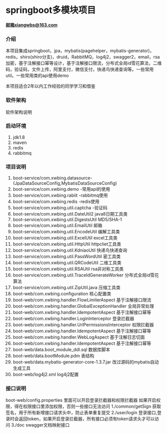 # springboot多模块项目

**邮箱xiangwbs@163.com**

### 介绍

本项目集成springboot，jpa，mybatis(pagehelper，mybatis-generator)，redis，shiro(shiro分支)，druid，RabbitMQ，log4j2，swagger2，email，rsa加密，基于注解接口幂等设计，基于注解接口限流，分布式全局id雪花算法，二维码，验证码，文件上传，阿里支付，微信支付，快递鸟快递查询等。一些常用util。一些常用类的api使用demo

本项目适合2年以内工作经验的同学学习和借鉴

### 软件架构
软件架构说明


### 启动环境

1. jdk1.8
2. maven
3. redis
4. rabbitmq

### 项目说明

1. boot-service/com.xwbing.datasource-(JpaDataSourceConfig,MybatisDataSourceConfig)
2. boot-service/com.xwbing.demo -常用api的使用
3. boot-service/com.xwbing.rabiit -rabbitmq使用
4. boot-service/com.xwbing.redis -redis使用
5. boot-service/com.xwbing.util.captcha -验证码
6. boot-service/com.xwbing.util.DateUtil2 java8日期工具类
7. boot-service/com.xwbing.util.DigestsUtil MD5/SHA-1
8. boot-service/com.xwbing.util.EmailUtil 邮箱
9. boot-service/com.xwbing.util.EncodeUtil 编解工具类
10. boot-service/com.xwbing.util.ExcelUtil excel工具类
11. boot-service/com.xwbing.util.HttpUtil httpcliet工具类
12. boot-service/com.xwbing.util.KdniaoUtil 快递鸟快递查询
13. boot-service/com.xwbing.util.PassWordUtil 密工具类
14. boot-service/com.xwbing.util.QRCodeUtil 二维工具类
15. boot-service/com.xwbing.util.RSAUtil rsa非对称工具类
16. boot-service/com.xwbing.util.TraceIdGenerateWorker 分布式全局id雪花算法
17. boot-service/com.xwbing.util.ZipUtil.java 压缩工具类
18. boot-web/com.xwbing.configuration 核心配置类
19. boot-web/com.xwbing.handler.FlowLimiterAspect 基于注解接口限流
20. boot-web/com.xwbing.handler.GlobalExceptionHandler 全局异常处理
21. boot-web/com.xwbing.handler.IdempotentAspect 基于注解接口幂等
22. boot-web/com.xwbing.handler.LoginInterceptor 登录拦截器
23. boot-web/com.xwbing.handler.UrlPermissionsInterceptor 权限拦截器
24. boot-web/com.xwbing.handler.IdempotentAspect 基于注解接口幂等
25. boot-web/com.xwbing.handler.WebLogAspect 基于注解日志切面
26. boot-web/com.xwbing.handler.IdempotentAspect 基于注解接口幂等
27. boot-web/data.boot_module_ddl.sql 数据库脚本
28. boot-web/data.bootModule.pdm 表结构
29. boot-web/data.mybatis-generator-core-1.3.7.jar 改过源码的mybatis自动生成工具
30. boot-web/log4j2.xml log4j2配置

### 接口说明

boot-web/config.properties 里面可以开启登录拦截器和权限拦截器
如果开启权限，得在权限接口里添加权限，否则一些接口无法访问
1./common/getSign 获取签名，用于所有新增接口请求头中，防止表单重复提交
2./user/login 登录接口,登录时会返回token，如果开启登录拦截器，所有接口必须有token请求头才可以访问
3./doc swagger文档映射接口
